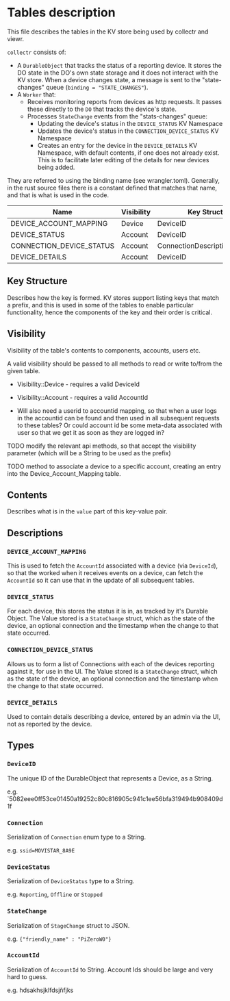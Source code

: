 # Tables description
This file describes the tables in the KV store being used by collectr and viewr.

`collectr` consists of:
- A `DurableObject` that tracks the status of a reporting device. It stores the DO state in the DO's own state
storage and it does not interact with the KV store. When a device changes state, a message is sent to the
"state-changes" queue (`binding = "STATE_CHANGES"`). 
- A `Worker` that:
  - Receives monitoring reports from devices as http requests. It passes these directly to the `DO`
that tracks the device's state.
  - Processes `StateChange` events from the "stats-changes" queue:
    - Updating the device's status in the `DEVICE_STATUS` KV Namespace
    - Updates the device's status in the `CONNECTION_DEVICE_STATUS` KV Namespace
    - Creates an entry for the device in the `DEVICE_DETAILS` KV Namespace, with default contents, if one does not 
      already exist. This is to facilitate later editing of the details for new devices being added.

They are referred to using the binding name (see wrangler.toml). Generally, in the rust source
files there is a constant defined that matches that name, and that is what is used in the code.

| Name                         | Visibility | Key Structure                   | Contents            |
|------------------------------|------------|---------------------------------|---------------------|
| DEVICE_ACCOUNT_MAPPING       | Device     | DeviceID                        | AccountId           |
| DEVICE_STATUS                | Account    | DeviceID                        | StateChange         |
| CONNECTION_DEVICE_STATUS     | Account    | ConnectionDescription::DeviceID | StateChange         |
| DEVICE_DETAILS               | Account    | DeviceID                        | DeviceDetails       |

## Key Structure
Describes how the key is formed. KV stores support listing keys that match a prefix, and this is used in some
of the tables to enable particular functionality, hence the components of the key and their order is critical.

## Visibility
Visibility of the table's contents to components, accounts, users etc. 

A valid visibility should be passed to all methods to read or write to/from the given table.
- Visibility::Device - requires a valid DeviceId
- Visibility::Account - requires a valid AccountId

- Will also need a userid to accountid mapping, so that when a user logs in the accountid can be found and then 
used in all subsequent requests to these tables? Or could account id be some meta-data associated with user so that
we get it as soon as they are logged in?

TODO
modify the relevant api methods, so that accept the visibility parameter (which will be a String to be used as 
the prefix)

TODO method to associate a device to a specific account, creating an entry into the Device_Account_Mapping table.

## Contents 
Describes what is in the `value` part of this key-value pair.

## Descriptions
### `DEVICE_ACCOUNT_MAPPING`
This is used to fetch the `AccountId` associated with a device (via `DeviceId`), so that the worked when it
receives events on a device, can fetch the `AccountId` so it can use that in the update of all subsequent
tables.

### `DEVICE_STATUS`
For each device, this stores the status it is in, as tracked by it's Durable Object.
The Value stored is a `StateChange` struct, which as the state of the device, an optional connection and the
timestamp when the change to that state occurred.

### `CONNECTION_DEVICE_STATUS`
Allows us to form a list of Connections with each of the devices reporting against it, for use in the UI.
The Value stored is a `StateChange` struct, which as the state of the device, an optional connection and the
timestamp when the change to that state occurred.

### `DEVICE_DETAILS`
Used to contain details describing a device, entered by an admin via the UI, not as reported by the device.

## Types 
### `DeviceID`
The unique ID of the DurableObject that represents a Device, as a String.

e.g. `5082eee0ff53ce01450a19252c80c816905c941c1ee56bfa319494b908409d1f

### `Connection`
Serialization of `Connection` enum type to a String.

e.g. `ssid=MOVISTAR_8A9E`

### `DeviceStatus`
Serialization of `DeviceStatus` type to a String.

e.g. `Reporting`, `Offline` or `Stopped`

### `StateChange`
Serialization of `StageChange` struct to JSON.

e.g. `{"friendly_name" : "PiZeroW0"}`

### `AccountId`
Serialization of `AccountId` to String. Account Ids should be large and very hard to guess.

e.g. hdsakhsjklfdsjñfjks